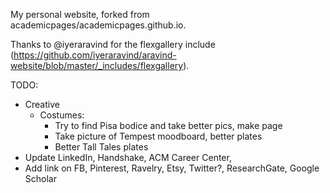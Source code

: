 My personal website, forked from academicpages/academicpages.github.io.

Thanks to @iyeraravind for the flexgallery include (https://github.com/iyeraravind/aravind-website/blob/master/_includes/flexgallery).

TODO:
* Creative
  * Costumes: 
    * Try to find Pisa bodice and take better pics, make page
    * Take picture of Tempest moodboard, better plates
    * Better Tall Tales plates
* Update LinkedIn, Handshake, ACM Career Center, 
* Add link on FB, Pinterest, Ravelry, Etsy, Twitter?, ResearchGate, Google Scholar